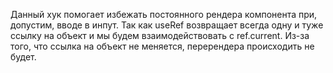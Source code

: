 Данный хук помогает избежать постоянного рендера компонента при, допустим, вводе в инпут. 
Так как useRef возвращает всегда одну и туже ссылку на объект и мы будем взаимодействовать с ref.current.
Из-за того, что ссылка на объект не меняется, перерендера происходить не будет.